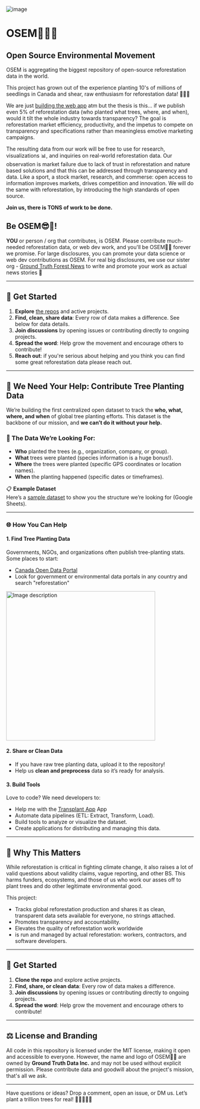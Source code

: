 

![image](https://github.com/user-attachments/assets/033cc175-5f04-439b-9b92-264650bb012f)


# OSEM🤘🏼🌲
## Open Source Environmental Movement

OSEM is aggregating the biggest repository of open-source reforestation data in the world. 

This project has grown out of the experience planting 10's of millions of seedlings in Canada and shear, raw enthusiasm for reforestation data! 🤖️🌲️🌲️

We are just [building the web app](https://github.com/OSEMSAUCE/transplant) atm but the thesis is this... if we publish even 5% of reforestation data (who planted what trees, where, and when), would it tilt the whole industry towards transparency? The goal is reforestation market efficiency, productivity, and the impetus to compete on transparency and specifications rather than meaningless emotive marketing campaigns. 

The resulting data from our work will be free to use for research, visualizations 📊️, and inquiries on real-world reforestation data. Our observation is market failure due to lack of trust in reforestation and nature based solutions and that this can be addressed through transparency and data. Like a sport, a stock market, research, and commerse: open access to information improves markets, drives competition and innovation. We will do the same with reforestation, by introducing the high standards of open source. 

**Join us, there is TONS of work to be done.**

## Be OSEM😎️🌲!

**YOU** or person / org that contributes, is OSEM. Please contribute much-needed reforestation data, or web dev work, and you'll be OSEM🤘🌲 forever we promise. 
For large disclosures, you can promote your data science or web dev contributions as OSEM.  For real big disclosures, we use our sister org - [Ground Truth Forest News](https://groundtruth.app/) to write and promote your work as actual news stories 📢️


---

## 🚀 Get Started

1. **Explore** [the repos](https://github.com/orgs/OSEMSAUCE/repositories) and active projects.
2. **Find, clean, share data**: Every row of data makes a difference. See below for data details. 
3. **Join discussions** by opening issues or contributing directly to ongoing projects.
4. **Spread the word**: Help grow the movement and encourage others to contribute!
5. **Reach out**: if you're serious about helping and you think you can find some great reforestation data please reach out. 

---

## 🌳 We Need Your Help: Contribute Tree Planting Data

We’re building the first centralized open dataset to track the **who, what, where, and when** of global tree planting efforts. This dataset is the backbone of our mission, and **we can’t do it without your help.**  

### 🎯 The Data We’re Looking For:
- **Who** planted the trees (e.g., organization, company, or group).
- **What** trees were planted (species information is a huge bonus!).
- **Where** the trees were planted (specific GPS coordinates or location names).
- **When** the planting happened (specific dates or timeframes).  

📋 **Example Dataset**  
Here’s a [sample dataset](#) to show you the structure we’re looking for (Google Sheets).  

---

### 🌐 How You Can Help

#### 1. **Find Tree Planting Data**
Governments, NGOs, and organizations often publish tree-planting stats. Some places to start:
- [Canada Open Data Portal](https://open.canada.ca)
- Look for government or environmental data portals in any country and search "reforestation"
<img src="https://github.com/user-attachments/assets/9432163f-cfbf-4716-b328-cc6da2f0a68b" alt="Image description" width="400" />


#### 2. **Share or Clean Data**
- If you have raw tree planting data, upload it to the repository!
- Help us **clean and preprocess** data so it’s ready for analysis.

#### 3. **Build Tools**
Love to code? We need developers to:
- Help me with the [Transplant App](https://github.com/OSEMSAUCE/transplant) App
- Automate data pipelines (ETL: Extract, Transform, Load).
- Build tools to analyze or visualize the dataset.
- Create applications for distributing and managing this data.

---

## 🌟 Why This Matters

While reforestation is critical in fighting climate change, it also raises a lot of valid questions about validity claims, vague reporting, and other BS. This harms funders, ecosystems, and those of us who work our asses off to plant trees and do other legitimate environmental good. 

This project:
- Tracks global reforestation production and shares it as clean, transparent data sets available for everyone, no strings attached. 
- Promotes transparency and accountability.
- Elevates the quality of reforestation work worldwide
- is run and managed by actual reforestation: workers, contractors, and software developers.

---

## 🚀 Get Started

1. **Clone the repo** and explore active projects.
2. **Find, share, or clean data**: Every row of data makes a difference.
3. **Join discussions** by opening issues or contributing directly to ongoing projects.
4. **Spread the word**: Help grow the movement and encourage others to contribute!

---

## ⚖️ License and Branding

All code in this repository is licensed under the MIT license, making it open and accessible to everyone. However, the name and logo of OSEM🤘🌲 are owned by **Ground Truth Data Inc.** and may not be used without explicit permission. Please contribute data and goodwill about the project's mission, that's all we ask.

---

Have questions or ideas? Drop a comment, open an issue, or DM us. Let’s plant a trillion trees for real! 🌲️🌲️🌳️🌳️🌴️
